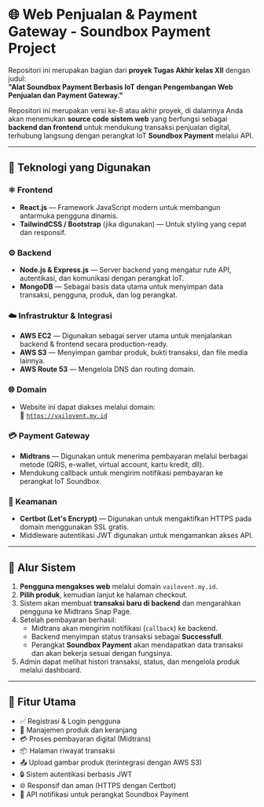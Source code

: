 # 🌐 Web Penjualan & Payment Gateway - Soundbox Payment Project

Repositori ini merupakan bagian dari **proyek Tugas Akhir kelas XII** dengan judul:  
**"Alat Soundbox Payment Berbasis IoT dengan Pengembangan Web Penjualan dan Payment Gateway."**

Repositori ini merupakan versi ke-8 atau akhir proyek, di dalamnya Anda akan menemukan **source code sistem web** yang berfungsi sebagai **backend dan frontend** untuk mendukung transaksi penjualan digital, terhubung langsung dengan perangkat IoT **Soundbox Payment** melalui API.

---

## 🔧 Teknologi yang Digunakan

### ⚛️ Frontend
- **React.js** — Framework JavaScript modern untuk membangun antarmuka pengguna dinamis.
- **TailwindCSS / Bootstrap** (jika digunakan) — Untuk styling yang cepat dan responsif.

### ⚙️ Backend
- **Node.js & Express.js** — Server backend yang mengatur rute API, autentikasi, dan komunikasi dengan perangkat IoT.
- **MongoDB** — Sebagai basis data utama untuk menyimpan data transaksi, pengguna, produk, dan log perangkat.

### ☁️ Infrastruktur & Integrasi
- **AWS EC2** — Digunakan sebagai server utama untuk menjalankan backend & frontend secara production-ready.
- **AWS S3** — Menyimpan gambar produk, bukti transaksi, dan file media lainnya.
- **AWS Route 53** — Mengelola DNS dan routing domain.

### 🌐 Domain
- Website ini dapat diakses melalui domain:  
  🔗 [`https://vailovent.my.id`](https://vailovent.my.id)

### 💳 Payment Gateway
- **Midtrans** — Digunakan untuk menerima pembayaran melalui berbagai metode (QRIS, e-wallet, virtual account, kartu kredit, dll).
- Mendukung callback untuk mengirim notifikasi pembayaran ke perangkat IoT Soundbox.

### 🔐 Keamanan
- **Certbot (Let's Encrypt)** — Digunakan untuk mengaktifkan HTTPS pada domain menggunakan SSL gratis.
- Middleware autentikasi JWT digunakan untuk mengamankan akses API.

---

## 🔁 Alur Sistem

1. **Pengguna mengakses web** melalui domain `vailovent.my.id`.
2. **Pilih produk**, kemudian lanjut ke halaman checkout.
3. Sistem akan membuat **transaksi baru di backend** dan mengarahkan pengguna ke Midtrans Snap Page.
4. Setelah pembayaran berhasil:
   - Midtrans akan mengirim notifikasi (`callback`) ke backend.
   - Backend menyimpan status transaksi sebagai **Successfull**.
   - Perangkat **Soundbox Payment** akan mendapatkan data transaksi dan akan bekerja sesuai dengan fungsinya.
5. Admin dapat melihat histori transaksi, status, dan mengelola produk melalui dashboard.

---

## 🚀 Fitur Utama

- ✅ Registrasi & Login pengguna
- 🛒 Manajemen produk dan keranjang
- 💳 Proses pembayaran digital (Midtrans)
- 📦 Halaman riwayat transaksi
- 📤 Upload gambar produk (terintegrasi dengan AWS S3)
- 🔒 Sistem autentikasi berbasis JWT
- 🌐 Responsif dan aman (HTTPS dengan Certbot)
- 🔔 API notifikasi untuk perangkat Soundbox Payment

